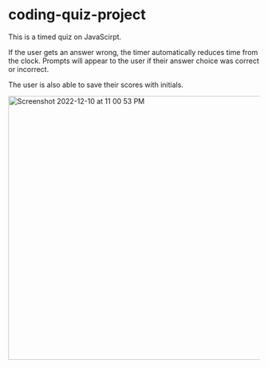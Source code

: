 # coding-quiz-project

This is a timed quiz on JavaScirpt. 

If the user gets an answer wrong, the timer automatically reduces time from the clock. Prompts will appear to the user if their answer choice was correct or incorrect.

The user is also able to save their scores with initials.

<img width="529" alt="Screenshot 2022-12-10 at 11 00 53 PM" src="https://user-images.githubusercontent.com/112665153/206890649-ea4c5252-8408-4a7b-bfef-ec759acca2b1.png">
